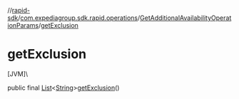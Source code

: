 //[rapid-sdk](../../../index.md)/[com.expediagroup.sdk.rapid.operations](../index.md)/[GetAdditionalAvailabilityOperationParams](index.md)/[getExclusion](get-exclusion.md)

# getExclusion

[JVM]\

public final [List](https://docs.oracle.com/javase/8/docs/api/java/util/List.html)&lt;[String](https://docs.oracle.com/javase/8/docs/api/java/lang/String.html)&gt;[getExclusion](get-exclusion.md)()
